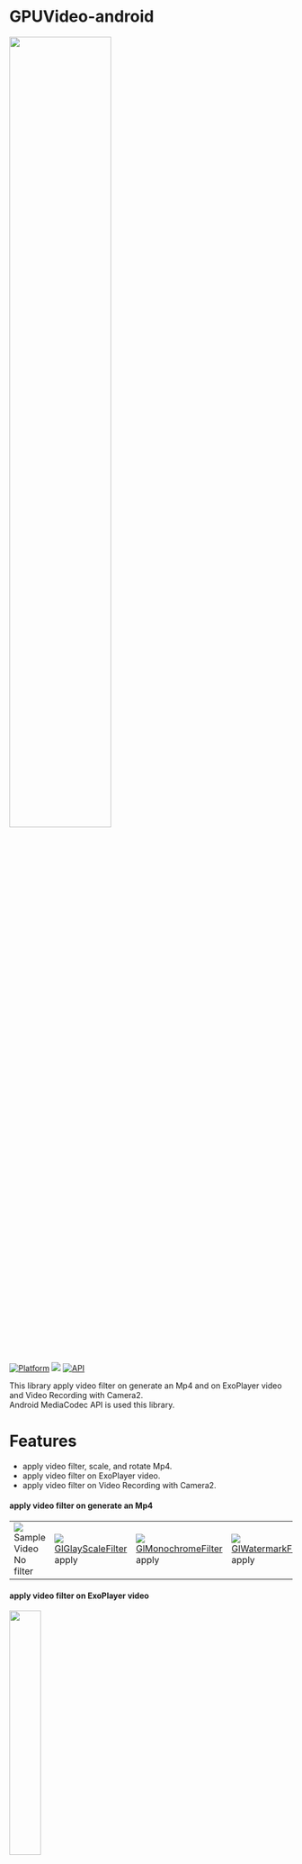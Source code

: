 # GPUVideo-android

<img src="Logotype primary horizontal.png" width="60%" height="60%" />


[![Platform](https://img.shields.io/badge/platform-android-green.svg)](http://developer.android.com/index.html)
<img src="https://img.shields.io/badge/license-MIT-green.svg?style=flat">
[![API](https://img.shields.io/badge/API-21%2B-brightgreen.svg?style=flat)](https://android-arsenal.com/api?level=21)

This library apply video filter on generate an Mp4 and on ExoPlayer video and Video Recording with Camera2.<br>
Android MediaCodec API is used this library.

# Features
* apply video filter, scale, and rotate Mp4.
* apply video filter on ExoPlayer video.
* apply video filter on Video Recording with Camera2.



#### apply video filter on generate an Mp4 
<table>
    <td><img src="art/sample.gif"><br>Sample Video<br>No filter</td>
    <td><img src="art/grayscale.gif" ><br><a href="https://github.com/MasayukiSuda/GPUVideo-android/blob/master/gpuv/src/main/java/com/daasuu/gpuv/egl/filter/GlGrayScaleFilter.java">GlGlayScaleFilter</a><br> apply</td>
    <td><img src="art/monochrome.gif" ><br><a href="https://github.com/MasayukiSuda/GPUVideo-android/blob/master/gpuv/src/main/java/com/daasuu/gpuv/egl/filter/GlMonochromeFilter.java">GlMonochromeFilter</a><br> apply</td>
    <td><img src="art/watermark.gif" ><br><a href="https://github.com/MasayukiSuda/GPUVideo-android/blob/master/gpuv/src/main/java/com/daasuu/gpuv/egl/filter/GlWatermarkFilter.java">GlWatermarkFilter</a><br> apply</td>
</table>

#### apply video filter on ExoPlayer video
<img src="art/art.gif" width="33.33%">

#### apply video filter on Video Recording with Camera2.
<img src="art/camera.gif" width="33.33%">

## Gradle
Step 1. Add the JitPack repository to your build file
```groovy
allprojects {
	repositories {
		...
		maven { url 'https://jitpack.io' }
	}
}
```
Step 2. Add the dependency
```groovy
dependencies {
        implementation 'com.github.MasayukiSuda:GPUVideo-android:v0.1.1'
        // if apply video filter on ExoPlayer video
        implementation 'com.google.android.exoplayer:exoplayer-core:2.9.3'
}
```

## Sample Usage apply video filter on generate an Mp4
```
    new GPUMp4Composer(srcMp4Path, destMp4Path)
            .rotation(Rotation.ROTATION_90)
            .size((width) 540, (height) 960)
            .fillMode(FillMode.PRESERVE_ASPECT_FIT)
            .filter(new GlFilterGroup(new GlMonochromeFilter(), new GlVignetteFilter()))
            .listener(new GPUMp4Composer.Listener() {
                @Override
                public void onProgress(double progress) {
                    Log.d(TAG, "onProgress = " + progress);
                }

                @Override
                public void onCompleted() {
                    Log.d(TAG, "onCompleted()");
                    runOnUiThread(() -> {
                        Toast.makeText(context, "codec complete path =" + destPath, Toast.LENGTH_SHORT).show();
                    });
                }

                @Override
                public void onCanceled() {
                    Log.d(TAG, "onCanceled");
                }

                @Override
                public void onFailed(Exception exception) {
                    Log.e(TAG, "onFailed()", exception);
                }
            })
            .start();
```
#### Builder Method
| method | description |
|:---|:---|
| rotation | Rotation of the movie, default Rotation.NORMAL |
| size | Resolution of the movie, default same resolution of src movie |
| fillMode | Options for scaling the bounds of an movie. PRESERVE_ASPECT_FIT is fit center. PRESERVE_ASPECT_CROP is center crop , default PRESERVE_ASPECT_FIT |
| filter | This filter is OpenGL Shaders to apply effects on video. Custom filters can be created by inheriting <a href="https://github.com/MasayukiSuda/GPUVideo-android/blob/master/gpuv/src/main/java/com/daasuu/gpuv/egl/filter/GlFilter.java">GlFilter.java</a>. , default GlFilter(No filter). Filters is <a href="https://github.com/MasayukiSuda/GPUVideo-android/blob/master/gpuv/src/main/java/com/daasuu/gpuv/egl/filter">here</a>. |
| videoBitrate | Set Video Bitrate, default video bitrate is 0.25 * 30 * outputWidth * outputHeight |
| mute | Mute audio track on exported video. Default `mute = false`. |
| flipVertical | Flip Vertical on exported video. Default `flipVertical = false`. |
| flipHorizontal | Flip Horizontal on exported video. Default `flipHorizontal = false`. |  


## Sample Usage apply video filter on ExoPlayer video  
#### STEP 1
Create [SimpleExoPlayer](https://google.github.io/ExoPlayer/guide.html#creating-the-player) instance. 
In this case, play MP4 file. <br>
Read [this](https://google.github.io/ExoPlayer/guide.html#add-exoplayer-as-a-dependency) if you want to play other video formats. <br>
```JAVA
    TrackSelector trackSelector = new DefaultTrackSelector();

    // Measures bandwidth during playback. Can be null if not required.
    DefaultBandwidthMeter defaultBandwidthMeter = new DefaultBandwidthMeter();
    // Produces DataSource instances through which media data is loaded.
    DataSource.Factory dataSourceFactory = new DefaultDataSourceFactory(context, Util.getUserAgent(context, "yourApplicationName"), defaultBandwidthMeter);
    // This is the MediaSource representing the media to be played.
    MediaSource mediaSource = new ExtractorMediaSource.Factory(dataSourceFactory).createMediaSource(Uri.parse(MP4_URL));

    // SimpleExoPlayer
    player = ExoPlayerFactory.newSimpleInstance(context, mediaSource);
    // Prepare the player with the source.
    player.prepare(videoSource);
    player.setPlayWhenReady(true);

```


#### STEP 2
Create [GPUPlayerView](https://github.com/MasayukiSuda/GPUVideo-android/blob/master/gpuv/src/main/java/com/daasuu/gpuv/player/GPUPlayerView.java) and set SimpleExoPlayer to GPUPlayerView.

```JAVA
    gpuPlayerView = new GPUPlayerView(this);
    // set SimpleExoPlayer
    gpuPlayerView.setSimpleExoPlayer(player);
    gpuPlayerView.setLayoutParams(new RelativeLayout.LayoutParams(ViewGroup.LayoutParams.MATCH_PARENT, ViewGroup.LayoutParams.MATCH_PARENT));
    // add gpuPlayerView to WrapperView
    ((MovieWrapperView) findViewById(R.id.layout_movie_wrapper)).addView(gpuPlayerView);
    gpuPlayerView.onResume();
```

#### STEP 3
Set Filter. Filters is [here](https://github.com/MasayukiSuda/GPUVideo-android/blob/master/gpuv/src/main/java/com/daasuu/gpuv/egl/filter).<br>
Custom filters can be created by inheriting [GlFilter.java](https://github.com/MasayukiSuda/GPUVideo-android/blob/master/gpuv/src/main/java/com/daasuu/gpuv/egl/filter/GlFilter.java).
```JAVA
    gpuPlayerView.setGlFilter(new GlSepiaFilter());
```

## Sample Usage  apply video filter on Video Recording with Camera2.

SetUp on onResume method.
```JAVA  
  sampleGLView = new GLSurfaceView(getApplicationContext());
  FrameLayout frameLayout = findViewById(R.id.wrap_view);
  frameLayout.addView(sampleGLView);
  
  gpuCameraRecorder = new GPUCameraRecorderBuilder(activity, sampleGLView)
    .lensFacing(LensFacing.BACK)
    .build();
```
Release on onPause method.
```JAVA
  sampleGLView.onPause();      

  gpuCameraRecorder.stop();
  gpuCameraRecorder.release();
  gpuCameraRecorder = null;

  ((FrameLayout) findViewById(R.id.wrap_view)).removeView(sampleGLView);
  sampleGLView = null;
```
Start and Stop Video record.
```JAVA
  // record start.
  gpuCameraRecorder.start(filepath);
  // record stop.
  gpuCameraRecorder.stop();
```
This filter is OpenGL Shaders to apply effects on camera preview. Custom filters can be created by inheriting <a href="https://github.com/MasayukiSuda/GPUVideo-android/blob/master/gpuv/src/main/java/com/daasuu/gpuv/egl/filter/GlFilter.java">GlFilter.java</a>. , default GlFilter(No filter). Filters is <a href="https://github.com/MasayukiSuda/GPUVideo-android/blob/master/gpuv/src/main/java/com/daasuu/gpuv/egl/filter">here</a>. 
```JAVA
  gpuCameraRecorder.setFilter(GlFilter);
```
Other methods.
```JAVA
  // if flash enable, turn on or off camera flash. 
  gpuCameraRecorder.switchFlashMode();
  // autofocus change.
  gpuCameraRecorder.changeAutoFocus();
  // set focus point at manual.
  gpuCameraRecorder.changeManualFocusPoint(float eventX, float eventY, int viewWidth, int viewHeight); 
  // scale camera preview
  gpuCameraRecorder.setGestureScale(float scale);
```

#### Builder Method
| method | description |
|:---|:---|
| cameraRecordListener | onGetFlashSupport, onRecordComplete, onError, and onCameraThreadFinish. Detail is <a href="https://github.com/MasayukiSuda/GPUVideo-android/blob/master/gpuv/src/main/java/com/daasuu/gpuv/camerarecorder/CameraRecordListener.java">here</a>. |
| filter | This filter is OpenGL Shaders to apply effects on camera preview. Custom filters can be created by inheriting <a href="https://github.com/MasayukiSuda/GPUVideo-android/blob/master/gpuv/src/main/java/com/daasuu/gpuv/egl/filter/GlFilter.java">GlFilter.java</a>. , default GlFilter(No filter). Filters is <a href="https://github.com/MasayukiSuda/GPUVideo-android/blob/master/gpuv/src/main/java/com/daasuu/gpuv/egl/filter">here</a>. |
| videoSize | Resolution of the movie, default `width=720, height=1280`. |
| cameraSize | Preview size. |
| lensFacing | Select back or front camera. Default `LensFacing.FRONT`.  |
| flipHorizontal | Flip Horizontal on recorded video. Default `flipHorizontal = false`. |
| flipVertical | Flip Vertical on recorded video. Default `flipVertical = false`. |
| mute | Mute audio track on recorded video. Default `mute = false`. |
| recordNoFilter | No Filter on recorded video although preview apply a filter. Default `recordNoFilter = false`. |



## Filters
 - Bilateral		
 - BoxBlur		
 - Brightness		
 - BulgeDistortion		
 - CGAColorspace		
 - Contrast		
 - Crosshatch		
 - Exposure		
 - FilterGroup		
 - Gamma		
 - GaussianBlur		
 - GrayScale		
 - Halftone		
 - Haze		
 - HighlightShadow		
 - Hue		
 - Invert		
 - LookUpTable		
 - Luminance		
 - LuminanceThreshold		
 - Monochrome		
 - Opacity		
 - Overlay		
 - Pixelation		
 - Posterize		
 - RGB		
 - Saturation		
 - Sepia		
 - Sharpen		
 - Solarize		
 - SphereRefraction		
 - Swirl			
 - ToneCurve		
 - Tone		
 - Vibrance		
 - Vignette		
 - Watermark		
 - WeakPixelInclusion		
 - WhiteBalance		
 - ZoomBlur



## References And Special Thanks to
* [android-transcoder](https://github.com/ypresto/android-transcoder)
* [android-transcoder Japanese blog](http://qiita.com/yuya_presto/items/d48e29c89109b746d000)
* [android-gpuimage](https://github.com/CyberAgent/android-gpuimage)
* [Android MediaCodec stuff](http://bigflake.com/mediacodec/)
* [grafika](https://github.com/google/grafika)
* [libstagefright](https://android.googlesource.com/platform/frameworks/av/+/lollipop-release/media/libstagefright)
* [AudioVideoRecordingSample](https://github.com/saki4510t/AudioVideoRecordingSample)


## Sample Dependencies
* [glide](https://github.com/bumptech/glide)


## License
[MIT License](https://github.com/MasayukiSuda/GPUVideo-android/blob/master/LICENSE)

#### ExoPlayer and ExoPlayer demo.

    Copyright (C) 2014 The Android Open Source Project
    
    Licensed under the Apache License, Version 2.0 (the "License");
    you may not use this file except in compliance with the License.
    You may obtain a copy of the License at
    
        http://www.apache.org/licenses/LICENSE-2.0
    
    Unless required by applicable law or agreed to in writing, software
    distributed under the License is distributed on an "AS IS" BASIS,
    WITHOUT WARRANTIES OR CONDITIONS OF ANY KIND, either express or implied.
    See the License for the specific language governing permissions and
    limitations under the License.
